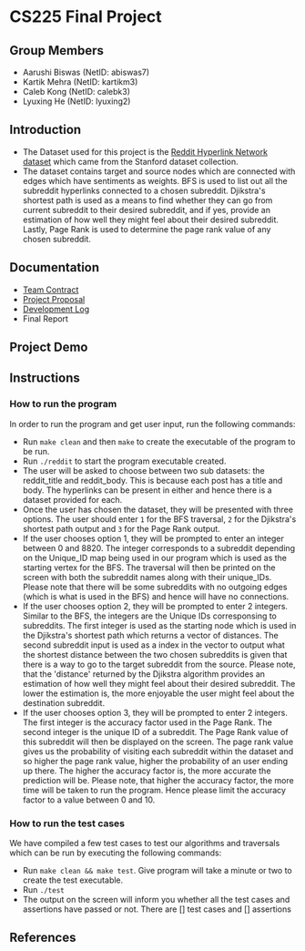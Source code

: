 # CS225 Final Project 

## Group Members 
* Aarushi Biswas (NetID: abiswas7)
* Kartik Mehra (NetID: kartikm3)
* Caleb Kong (NetID: calebk3)
* Lyuxing He (NetID: lyuxing2)

## Introduction

- The Dataset used for this project is the [Reddit Hyperlink Network dataset](http://snap.stanford.edu/data/soc-RedditHyperlinks.html) which came from the Stanford dataset collection.
- The dataset contains target and source nodes which are connected with edges which have sentiments as weights. BFS is used to list out all the subreddit hyperlinks connected to a chosen subreddit. Djikstra's shortest path is used as a means to find whether they can go from current subreddit to their desired subreddit, and if yes, provide an estimation of how well they might feel about their desired subreddit. Lastly, Page Rank is used to determine the page rank value of any chosen subreddit. 

## Documentation 
- [Team Contract](https://github-dev.cs.illinois.edu/cs225-fa21/calebk3-abiswas7-lyuxing2-kartikm3/blob/BFS/documents/teamcontract.md)
- [Project Proposal](https://github-dev.cs.illinois.edu/cs225-fa21/calebk3-abiswas7-lyuxing2-kartikm3/blob/BFS/final_proposal.md)
- [Development Log](https://github-dev.cs.illinois.edu/cs225-fa21/calebk3-abiswas7-lyuxing2-kartikm3/blob/BFS/documents/Development_log.MD)
- Final Report

## Project Demo 

## Instructions 

### How to run the program 

In order to run the program and get user input, run the following commands:
- Run `make clean` and then `make` to create the executable of the program to be run. 
- Run `./reddit` to start the program executable created.
- The user will be asked to choose between two sub datasets: the reddit_title and reddit_body. This is because each post has a title and body. The hyperlinks can be present in either and hence there is a dataset provided for each. 
- Once the user has chosen the dataset, they will be presented with three options. The user should enter `1` for the BFS traversal, `2` for the Djikstra's shortest path output and `3` for the Page Rank output. 
- If the user chooses option 1, they will be prompted to enter an integer between 0 and 8820. The integer corresponds to a subreddit depending on the Unique_ID map being used in our program which is used as the starting vertex for the BFS. The traversal will then be printed on the screen with both the subreddit names along with their unique_IDs. Please note that there will be some subreddits with no outgoing edges (which is what is used in the BFS) and hence will have no connections.
- If the user chooses option 2, they will be prompted to enter 2 integers. Similar to the BFS, the integers are the Unique IDs corresponsing to subreddits. The first integer is used as the starting node which is used in the Djikstra's shortest path which returns a vector of distances. The second subreddit input is used as a index in the vector to output what the shortest distance between the two chosen subreddits is given that there is a way to go to the target subreddit from the source. Please note, that the 'distance' returned by the Djikstra algorithm provides an estimation of how well they might feel about their desired subreddit. The lower the estimation is, the more enjoyable the user might feel about the destination subreddit.  
- If the user chooses option 3, they will be prompted to enter 2 integers. The first integer is the accuracy factor used in the Page Rank. The second integer is the unique ID of a subreddit. The Page Rank value of this subreddit will then be displayed on the screen. The page rank value gives us the probability of visiting each subreddit within the dataset and so higher the page rank value, higher the probability of an user ending up there. The higher the accuracy factor is, the more accurate the prediction will be. Please note, that higher the accuracy factor, the more time will be taken to run the program. Hence please limit the accuracy factor to a value between 0 and 10. 

### How to run the test cases 

We have compiled a few test cases to test our algorithms and traversals which can be run by executing the following commands:
- Run `make clean && make test`. Give program will take a minute or two to create the test executable.  
- Run `./test`
- The output on the screen will inform you whether all the test cases and assertions have passed or not. There are [] test cases and [] assertions

## References 


